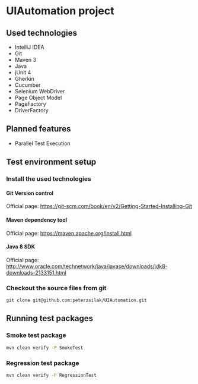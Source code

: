 # UIAutomation project

## Used technologies
* IntelliJ IDEA
* Git
* Maven 3
* Java
* jUnit 4
* Gherkin
* Cucumber
* Selenium WebDriver
* Page Object Model
* PageFactory
* DriverFactory

## Planned features 
* Parallel Test Execution

## Test environment setup

### Install the used technologies

#### Git Version control
Official page: https://git-scm.com/book/en/v2/Getting-Started-Installing-Git

#### Maven dependency tool
Official page: https://maven.apache.org/install.html

#### Java 8 SDK
Official page: http://www.oracle.com/technetwork/java/javase/downloads/jdk8-downloads-2133151.html

### Checkout the source files from git
```git
git clone git@github.com:peterzsilak/UIAutomation.git 
```
## Running test packages

### Smoke test package
```bash
mvn clean verify -P SmokeTest
```
### Regression test package
```bash
mvn clean verify -P RegressionTest
```
## 